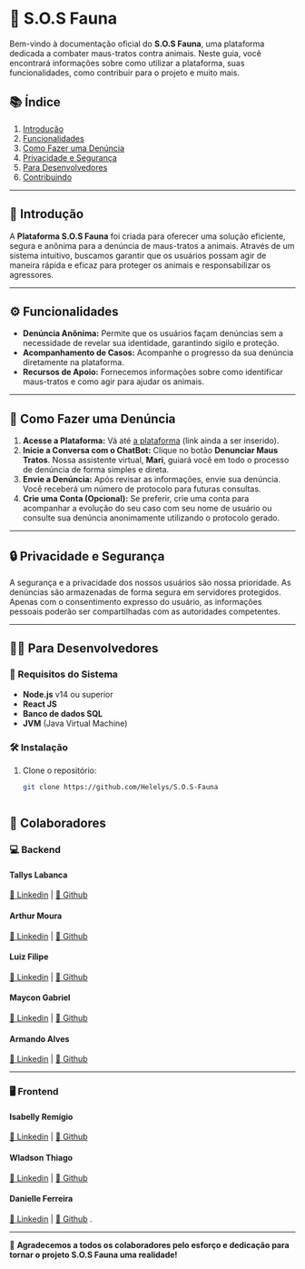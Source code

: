 # 🐾 S.O.S Fauna

Bem-vindo à documentação oficial do **S.O.S Fauna**, uma plataforma dedicada a combater maus-tratos contra animais. Neste guia, você encontrará informações sobre como utilizar a plataforma, suas funcionalidades, como contribuir para o projeto e muito mais.

## 📚 Índice

1. [Introdução](#introdução)
2. [Funcionalidades](#funcionalidades)
3. [Como Fazer uma Denúncia](#como-fazer-uma-denúncia)
4. [Privacidade e Segurança](#privacidade-e-segurança)
5. [Para Desenvolvedores](#para-desenvolvedores)
6. [Contribuindo](#contribuindo)

---

## 🐾 Introdução

A **Plataforma S.O.S Fauna** foi criada para oferecer uma solução eficiente, segura e anônima para a denúncia de maus-tratos a animais. Através de um sistema intuitivo, buscamos garantir que os usuários possam agir de maneira rápida e eficaz para proteger os animais e responsabilizar os agressores.

---

## ⚙️ Funcionalidades

- **Denúncia Anônima:** Permite que os usuários façam denúncias sem a necessidade de revelar sua identidade, garantindo sigilo e proteção.
- **Acompanhamento de Casos:** Acompanhe o progresso da sua denúncia diretamente na plataforma.
- **Recursos de Apoio:** Fornecemos informações sobre como identificar maus-tratos e como agir para ajudar os animais.
  
---

## 📝 Como Fazer uma Denúncia

1. **Acesse a Plataforma:** Vá até [a plataforma](https://www.google.com/) (link ainda a ser inserido).
2. **Inicie a Conversa com o ChatBot:** Clique no botão **Denunciar Maus Tratos**. Nossa assistente virtual, **Mari**, guiará você em todo o processo de denúncia de forma simples e direta.
3. **Envie a Denúncia:** Após revisar as informações, envie sua denúncia. Você receberá um número de protocolo para futuras consultas.
4. **Crie uma Conta (Opcional):** Se preferir, crie uma conta para acompanhar a evolução do seu caso com seu nome de usuário ou consulte sua denúncia anonimamente utilizando o protocolo gerado.

---

## 🔒 Privacidade e Segurança

A segurança e a privacidade dos nossos usuários são nossa prioridade. As denúncias são armazenadas de forma segura em servidores protegidos. Apenas com o consentimento expresso do usuário, as informações pessoais poderão ser compartilhadas com as autoridades competentes.

---

## 👨‍💻 Para Desenvolvedores

### 🔧 Requisitos do Sistema

- **Node.js** v14 ou superior
- **React JS**
- **Banco de dados SQL**
- **JVM** (Java Virtual Machine)

### 🛠️ Instalação

1. Clone o repositório:
   ```bash
   git clone https://github.com/Helelys/S.O.S-Fauna



## 🌟 Colaboradores

### 💻 Backend

#### Tallys Labanca  
[🔗 Linkedin](https://www.linkedin.com/in/tallys-labanca/) | [🐙 Github](https://github.com/helelys)

#### Arthur Moura  
[🔗 Linkedin](https://www.linkedin.com/in/arthur-moura-20462524b/) | [🐙 Github](https://github.com/ArthurMouraa)

#### Luiz Filipe  
[🔗 Linkedin](https://www.linkedin.com/in/luiz-felipe-35265b1a8/) | [🐙 Github](https://github.com/fluizz00)

#### Maycon Gabriel  
[🔗 Linkedin](https://www.linkedin.com/in/maycon-gabriel-388421214/) | [🐙 Github](https://github.com/May154)

#### Armando Alves  
[🔗 Linkedin](https://www.linkedin.com/in/armando-alves-878356151/) | [🐙 Github](https://github.com/ArmandoMartins1)

---

### 🖥️ Frontend

#### Isabelly Remígio  
[🔗 Linkedin](https://www.linkedin.com/in/isabelly-remigio/) | [🐙 Github](https://github.com/isabelly-remigio)

#### Wladson Thiago  
[🔗 Linkedin](https://www.linkedin.com/in/wladson-thiago-oliveira-5a78621a1/) | [🐙 Github](https://github.com/wladsonT)

#### Danielle Ferreira  
[🔗 Linkedin](https://www.linkedin.com/in/danielle-ferreirads/) | [🐙 Github](https://github.com/DanielleFS)
.

---

🌱 **Agradecemos a todos os colaboradores pelo esforço e dedicação para tornar o projeto S.O.S Fauna uma realidade!**

